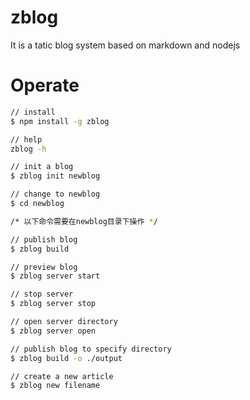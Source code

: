 # zblog
It is a tatic blog system based on markdown and nodejs

# Operate
```bash
// install
$ npm install -g zblog

// help
zblog -h

// init a blog
$ zblog init newblog

// change to newblog
$ cd newblog

/* 以下命令需要在newblog目录下操作 */

// publish blog
$ zblog build

// preview blog
$ zblog server start

// stop server
$ zblog server stop

// open server directory
$ zblog server open

// publish blog to specify directory
$ zblog build -o ./output

// create a new article
$ zblog new filename
```